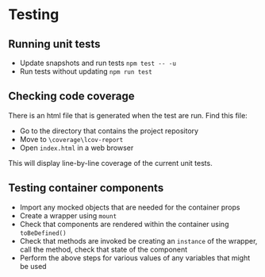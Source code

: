 # Testing

## Running unit tests
- Update snapshots and run tests `npm test -- -u`
- Run tests without updating `npm run test`

## Checking code coverage
There is an html file that is generated when the test are run. Find this file:
 
 * Go to the directory that contains the project repository
 * Move to `\coverage\lcov-report`
 * Open `index.html` in a web browser

This will display line-by-line coverage of the current unit tests.

## Testing container components

* Import any mocked objects that are needed for the container props
* Create a wrapper using `mount`
* Check that components are rendered within the container using `toBeDefined()`
* Check that methods are invoked be creating an `instance` of the wrapper, call the method, check that state of the component
* Perform the above steps for various values of any variables that might be used
